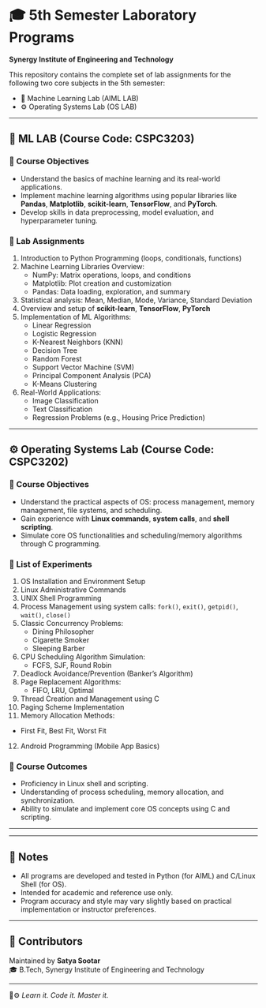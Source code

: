 # 🎓 5th Semester Laboratory Programs

**Synergy Institute of Engineering and Technology**

This repository contains the complete set of lab assignments for the following two core subjects in the 5th semester:

- 🧠 Machine Learning Lab (AIML LAB)
- ⚙️ Operating Systems Lab (OS LAB)

---

## 🧠 ML LAB (Course Code: CSPC3203)

### 🎯 Course Objectives

- Understand the basics of machine learning and its real-world applications.
- Implement machine learning algorithms using popular libraries like **Pandas**, **Matplotlib**, **scikit-learn**, **TensorFlow**, and **PyTorch**.
- Develop skills in data preprocessing, model evaluation, and hyperparameter tuning.

### 🧪 Lab Assignments

1. Introduction to Python Programming (loops, conditionals, functions)
2. Machine Learning Libraries Overview:
   - NumPy: Matrix operations, loops, and conditions
   - Matplotlib: Plot creation and customization
   - Pandas: Data loading, exploration, and summary
3. Statistical analysis: Mean, Median, Mode, Variance, Standard Deviation
4. Overview and setup of **scikit-learn**, **TensorFlow**, **PyTorch**
5. Implementation of ML Algorithms:
   - Linear Regression
   - Logistic Regression
   - K-Nearest Neighbors (KNN)
   - Decision Tree
   - Random Forest
   - Support Vector Machine (SVM)
   - Principal Component Analysis (PCA)
   - K-Means Clustering
6. Real-World Applications:
   - Image Classification
   - Text Classification
   - Regression Problems (e.g., Housing Price Prediction)

---

## ⚙️ Operating Systems Lab (Course Code: CSPC3202)

### 🎯 Course Objectives

- Understand the practical aspects of OS: process management, memory management, file systems, and scheduling.
- Gain experience with **Linux commands**, **system calls**, and **shell scripting**.
- Simulate core OS functionalities and scheduling/memory algorithms through C programming.

### 🧪 List of Experiments

1. OS Installation and Environment Setup
2. Linux Administrative Commands
3. UNIX Shell Programming
4. Process Management using system calls: `fork()`, `exit()`, `getpid()`, `wait()`, `close()`
5. Classic Concurrency Problems:
   - Dining Philosopher
   - Cigarette Smoker
   - Sleeping Barber
6. CPU Scheduling Algorithm Simulation:
   - FCFS, SJF, Round Robin
7. Deadlock Avoidance/Prevention (Banker’s Algorithm)
8. Page Replacement Algorithms:
   - FIFO, LRU, Optimal
9. Thread Creation and Management using C
10. Paging Scheme Implementation
11. Memory Allocation Methods:

- First Fit, Best Fit, Worst Fit

12. Android Programming (Mobile App Basics)

### 📘 Course Outcomes

- Proficiency in Linux shell and scripting.
- Understanding of process scheduling, memory allocation, and synchronization.
- Ability to simulate and implement core OS concepts using C and scripting.

---

---

## 📌 Notes

- All programs are developed and tested in Python (for AIML) and C/Linux Shell (for OS).
- Intended for academic and reference use only.
- Program accuracy and style may vary slightly based on practical implementation or instructor preferences.

---

## 🙌 Contributors

Maintained by **Satya Sootar**  
🎓 B.Tech, Synergy Institute of Engineering and Technology

---

🧠⚙️ _Learn it. Code it. Master it._
